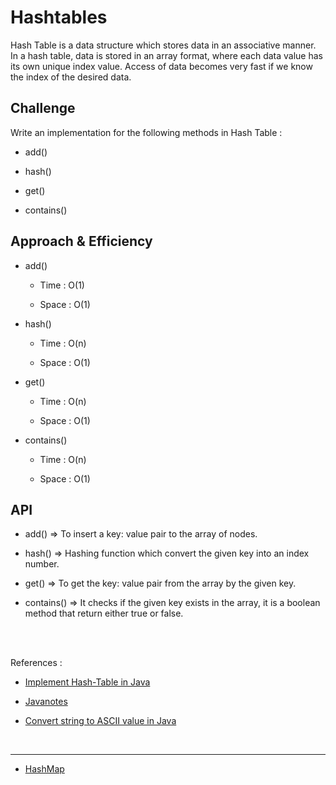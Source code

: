 # Hashtables

Hash Table is a data structure which stores data in an associative manner. In a hash table, data is stored in an array format, where each data value has its own unique index value. Access of data becomes very fast if we know the index of the desired data.

## Challenge

Write an implementation for the following methods in Hash Table : 

  - add()

  - hash()

  - get()

  - contains()

## Approach & Efficiency


  - add()

    * Time : O(1)

    * Space : O(1)

  - hash()

    * Time : O(n)

    * Space : O(1)

  - get()

    * Time : O(n)

    * Space : O(1)

  - contains()

    * Time : O(n)

    * Space : O(1)


## API


  - add() => To insert a key: value pair to the array of nodes.

  - hash() => Hashing function which convert the given key into an index number.  

  - get() => To get the key: value pair from the array by the given key.

  - contains() => It checks if the given key exists in the array, it is a boolean method that return either true or false. 


<br>
<br>

References : 

- [Implement Hash-Table in Java](https://www.youtube.com/watch?v=bBKu9gJr_y0&t=688s)

- [Javanotes](https://math.hws.edu/javanotes/c10/ex3-ans.html)

- [Convert string to ASCII value in Java](http://easyonlineconverter.com/codes/java_codes/convert-strin-to-ASCII-value-in-java.html)


<br>
<hr>

- [HashMap](.\HashMap.md)

